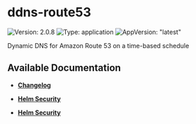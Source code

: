 # ddns-route53

![Version: 2.0.8](https://img.shields.io/badge/Version-2.0.8-informational?style=flat-square) ![Type: application](https://img.shields.io/badge/Type-application-informational?style=flat-square) ![AppVersion: "latest"](https://img.shields.io/badge/AppVersion-"latest"-informational?style=flat-square)

Dynamic DNS for Amazon Route 53‎ on a time-based schedule

## Available Documentation

- [**Changelog**](CHANGELOG)

- [**Helm Security**](container-security)

- [**Helm Security**](helm-security)

